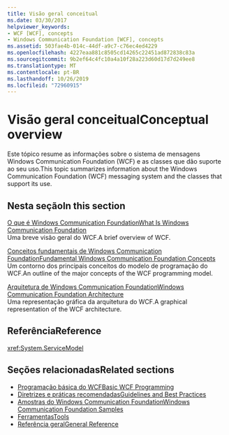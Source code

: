 ```yaml
---
title: Visão geral conceitual
ms.date: 03/30/2017
helpviewer_keywords:
- WCF [WCF], concepts
- Windows Communication Foundation [WCF], concepts
ms.assetid: 503fae4b-014c-44df-a9c7-c76ec4ed4229
ms.openlocfilehash: 4227eaa881c8505cd14265c22451ad872838c83a
ms.sourcegitcommit: 9b2ef64c4fc10a4a10f28a223d60d17d7d249ee8
ms.translationtype: MT
ms.contentlocale: pt-BR
ms.lasthandoff: 10/26/2019
ms.locfileid: "72960915"
---
```

# <a name="conceptual-overview"></a><span data-ttu-id="f3261-102">Visão geral conceitual</span><span class="sxs-lookup"><span data-stu-id="f3261-102">Conceptual overview</span></span>

<span data-ttu-id="f3261-103">Este tópico resume as informações sobre o sistema de mensagens Windows Communication Foundation (WCF) e as classes que dão suporte ao seu uso.</span><span class="sxs-lookup"><span data-stu-id="f3261-103">This topic summarizes information about the Windows Communication Foundation (WCF) messaging system and the classes that support its use.</span></span>

## <a name="in-this-section"></a><span data-ttu-id="f3261-104">Nesta seção</span><span class="sxs-lookup"><span data-stu-id="f3261-104">In this section</span></span>

 <span data-ttu-id="f3261-105">[O que é Windows Communication Foundation](whats-wcf.md)</span><span class="sxs-lookup"><span data-stu-id="f3261-105">[What Is Windows Communication Foundation](whats-wcf.md)</span></span>\
 <span data-ttu-id="f3261-106">Uma breve visão geral do WCF.</span><span class="sxs-lookup"><span data-stu-id="f3261-106">A brief overview of WCF.</span></span>

 <span data-ttu-id="f3261-107">[Conceitos fundamentais de Windows Communication Foundation](fundamental-concepts.md)</span><span class="sxs-lookup"><span data-stu-id="f3261-107">[Fundamental Windows Communication Foundation Concepts](fundamental-concepts.md)</span></span>\
 <span data-ttu-id="f3261-108">Um contorno dos principais conceitos do modelo de programação do WCF.</span><span class="sxs-lookup"><span data-stu-id="f3261-108">An outline of the major concepts of the WCF programming model.</span></span>

 <span data-ttu-id="f3261-109">[Arquitetura de Windows Communication Foundation](architecture.md)</span><span class="sxs-lookup"><span data-stu-id="f3261-109">[Windows Communication Foundation Architecture](architecture.md)</span></span>\
 <span data-ttu-id="f3261-110">Uma representação gráfica da arquitetura do WCF.</span><span class="sxs-lookup"><span data-stu-id="f3261-110">A graphical representation of the WCF architecture.</span></span>

## <a name="reference"></a><span data-ttu-id="f3261-111">Referência</span><span class="sxs-lookup"><span data-stu-id="f3261-111">Reference</span></span>

<xref:System.ServiceModel>

## <a name="related-sections"></a><span data-ttu-id="f3261-112">Seções relacionadas</span><span class="sxs-lookup"><span data-stu-id="f3261-112">Related sections</span></span>

- [<span data-ttu-id="f3261-113">Programação básica do WCF</span><span class="sxs-lookup"><span data-stu-id="f3261-113">Basic WCF Programming</span></span>](basic-wcf-programming.md)
- [<span data-ttu-id="f3261-114">Diretrizes e práticas recomendadas</span><span class="sxs-lookup"><span data-stu-id="f3261-114">Guidelines and Best Practices</span></span>](guidelines-and-best-practices.md)
- [<span data-ttu-id="f3261-115">Amostras do Windows Communication Foundation</span><span class="sxs-lookup"><span data-stu-id="f3261-115">Windows Communication Foundation Samples</span></span>](./samples/index.md)
- [<span data-ttu-id="f3261-116">Ferramentas</span><span class="sxs-lookup"><span data-stu-id="f3261-116">Tools</span></span>](./diagnostics/exceptions-reference/tools.md)
- [<span data-ttu-id="f3261-117">Referência geral</span><span class="sxs-lookup"><span data-stu-id="f3261-117">General Reference</span></span>](general-reference.md)
